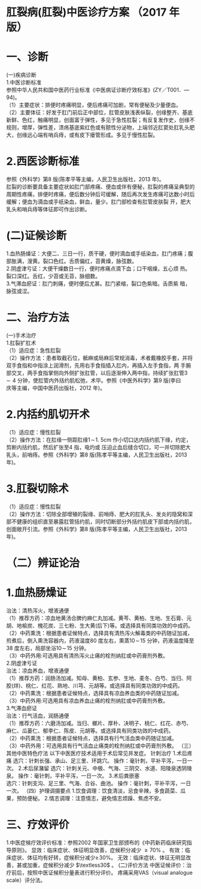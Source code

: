 # 肛裂病(肛裂)中医诊疗方案 （2017 年版）  
# 一、诊断  
(一)疾病诊断  
1.中医诊断标准  
参照中华人民共和国中医药行业标准《中医病证诊断疗效标准》(ZY／T001．—94)。  
（1）主要症状：排便时疼痛明显，便后疼痛可加剧，常有便秘及少量便血。  
（2）主要体征：好发于肛门前后正中部位，肛管皮肤浅表纵裂，创缘整齐、基底新鲜、色红，触痛明显，创面富于弹性，多见于急性肛裂；有反复发作史，创缘不规则，增厚，弹性差，溃疡基底紫红色或有脓性分泌物，上端邻近肛窦处肛乳头肥大，创缘远心端有哨兵痔，或有皮下瘘管形成。多见于慢性肛裂。  
# 2.西医诊断标准  
参照《外科学》第8 版(陈孝平等主编，人民卫生出版社，2013 年)。  
肛裂的诊断要具备主要症状如肛门部疼痛、便血或伴有便秘，肛裂的疼痛呈典型的周期性疼痛，排便时疼痛，便后数分钟后可缓解，随后再次发生疼痛可达数小时后缓解；便血为滴血或手纸染血，鲜血，量少。肛门部检查有肛管皮肤裂 开，肥大乳头和哨兵痔等体征即可作出诊断。  
# (二)证候诊断  
1.血热肠燥证：大便二、三日一行，质干硬，便时滴血或手纸染血，肛门疼痛；腹部胀满，溲黄。裂口色红。舌质偏红，苔黄燥，脉弦数。  
2.阴虚津亏证：大便干燥数日一行，便时疼痛点滴下血；口干咽燥，五心烦 热。裂口深红。舌红，少苔或无苔，脉细数。  
3.气滞血瘀证：肛门刺痛，便时便后尤甚。肛门紧缩，裂口色紫暗。舌质紫 暗，脉弦或涩。  
#  二、治疗方法  
(一)手术治疗  
1.肛裂扩肛术  
（1）适应症：急性肛裂  
（2）操作方法：患者取截石位，骶麻或局麻后常规消毒，术者戴橡胶手套，并将双手食指和中指涂上润滑剂，先用右手食指插入肛内，再插入左手食指，两 手腕部交叉，两手食指掌侧向外侧扩张肛管，以后逐渐伸入两中指，持续扩张肛管$3{\sim}4$ 分钟，使肛管内外括约肌松弛，术毕。参照《中医外科学》第9 版(李曰  
庆等主编，中国中医药出版社，2012 年)。  
# 2.内括约肌切开术  
（1）适应症：慢性肛裂  
（2）操作方法：在肛缘一侧距肛缘$1\!\sim\!1.\ 5\mathrm{cm}$ 作小切口达内括约肌下缘，约定，剪断内括约肌，然后扩张至4 指，电灼或 压迫止血后缝合切口，可一并切除肥大乳头，前哨痔。参照《外科学》第8 版(陈孝平等主编，人民卫生出版社，2013 年)。  
# 3.肛裂切除术  
（1）适应症：慢性肛裂  
（2）操作方法：切除全部增殖的裂缘、前哨痔、肥大的肛乳头、发炎的隐窝和深部不健康的组织直至暴露肛管括约肌，同时切断部分外括约肌皮下部或内括约肌，创面敞开引流。参照《外科学》第8 版(陈孝平等主编，人民卫生出版社，2013 年)。  
# （二）辨证论治  
#    1.血热肠燥证  
治法：清热泻火，增液通便  
（1）推荐方药：凉血地黄汤合脾约麻仁丸加减。黄芩、黄柏、生地、生石膏、元胡、地榆炭、槐花炭、三七粉、生大黄(后下)等。或选择具有同类功效的中成药。  
（2）中药熏洗：根据患者证候特点，选择具有清热泻火解毒类的中药随证加减，煎煮后，倒入熏洗容器内，药液温度80 度左右，熏蒸$10\!\sim\!15$ 分钟，药液温度降至38 度左右，局部坐浴$10\!\sim\!15$ 分钟。  
（3）中药外用:可选用具有清热泻火止痛的栓剂纳肛或中药膏剂外敷。  
2.阴虚津亏证  
治法：凉血养血，增液通便  
（1）推荐方药：润肠汤加减。知母、黄柏、玄参、生地、麦冬、白芍、当归、阿胶(烊)、桃仁、红花、熟地、川芎、元胡等。或选择具有同类功效的中成药。  
（2）中药熏洗：根据患者证候特点，选择具有凉血养血类的中药随证加减。  
（3）中药外用:可选用具有凉血养血止痛的栓剂纳肛或中药膏剂外敷。  
3.气滞血瘀证  
治法：行气活血，润肠通便  
（1）推荐方药：六磨汤加减。当归、榔片、厚朴、决明子、桃仁、红花、赤芍、麻仁、瓜蒌仁、郁李仁、陈皮、元胡等。或选择具有同类功效的中成药。  
（2）中药熏洗：根据患者证候特点，选择具有行气活血类中药随证加减。  
（3）中药外用：可选用具有行气活血止痛类的栓剂纳肛或中药膏剂外敷。    （三）其他中医特色疗法 以下中医医疗技术适用于术后常见并发症。 针刺治疗  1.术后疼痛 
     选穴：针刺长强、承山、足三里、环跳穴。 操作：毫针刺，平补平泻，一日一次。 2.术后尿潴留 
     选穴：针刺关元、中极、气海、三阴交、水道、阳陵泉透阴陵泉。 
    操作：毫针刺，平补平泻，一日一次。 3.术后粪嵌塞   
     选穴：针刺支沟、足三里、气海、合谷、曲池。 操作：毫针刺，平补平泻，一日一次。 
    （四）护理调摄要点 1.饮食调理：饮食清淡，忌食辛辣，多食蔬菜、瓜果，预防便秘。 2.情志调理：注意情志，避免情志烦躁、焦虑不安。  
#    三、疗效评价  
1.中医症候疗效评价标准：参照2002 年国家卫生部颁布的《中药新药临床研究指导原则》。  显效：临床症状、体征明显改善，症候积分减少 ${\geqslant}70\%$ 。 
     有效：临床症状、体征均有好转，症候积分减少$\geqslant\!30\%$。 
    无效：临床症状、体征无明显改善，甚或加重，症候积分减少 $\textless30$ 。 
     (二)评价方法 中医证候评价：治疗前后，按照中医证候积分量表进行积分评价。 疼痛采用VAS（visual analogue scale）评分法。  